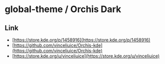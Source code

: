 

# global-theme / Orchis Dark


## Link

* [https://store.kde.org/p/1458916](https://store.kde.org/p/1458916)
* [https://github.com/vinceliuice/Orchis-kde](https://github.com/vinceliuice/Orchis-kde)
* [https://store.kde.org/u/vinceliuice](https://store.kde.org/u/vinceliuice)
